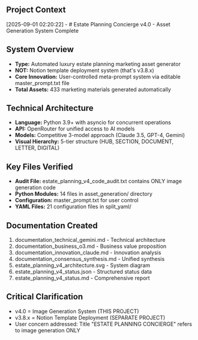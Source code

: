 
## Project Context

[2025-09-01 02:20:22] - # Estate Planning Concierge v4.0 - Asset Generation System Complete

## System Overview
- **Type:** Automated luxury estate planning marketing asset generator
- **NOT:** Notion template deployment system (that's v3.8.x)
- **Core Innovation:** User-controlled meta-prompt system via editable master_prompt.txt file
- **Total Assets:** 433 marketing materials generated automatically

## Technical Architecture
- **Language:** Python 3.9+ with asyncio for concurrent operations
- **API:** OpenRouter for unified access to AI models
- **Models:** Competitive 3-model approach (Claude 3.5, GPT-4, Gemini)
- **Visual Hierarchy:** 5-tier structure (HUB, SECTION, DOCUMENT, LETTER, DIGITAL)

## Key Files Verified
- **Audit File:** estate_planning_v4_code_audit.txt contains ONLY image generation code
- **Python Modules:** 14 files in asset_generation/ directory
- **Configuration:** master_prompt.txt for user control
- **YAML Files:** 21 configuration files in split_yaml/

## Documentation Created
1. documentation_technical_gemini.md - Technical architecture
2. documentation_business_o3.md - Business value proposition  
3. documentation_innovation_claude.md - Innovation analysis
4. documentation_consensus_synthesis.md - Unified synthesis
5. estate_planning_v4_architecture.svg - System diagram
6. estate_planning_v4_status.json - Structured status data
7. estate_planning_v4_status.md - Comprehensive report

## Critical Clarification
- v4.0 = Image Generation System (THIS PROJECT)
- v3.8.x = Notion Template Deployment (SEPARATE PROJECT)
- User concern addressed: Title "ESTATE PLANNING CONCIERGE" refers to image generation ONLY
